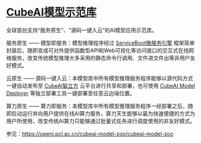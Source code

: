 # [CubeAI模型示范库](https://openi.pcl.ac.cn/cubeai-model-zoo/cubeai-model-zoo)

全球首创支持“服务原生”、“源码一键入云”的AI模型应用示范库。

服务原生 —— 模型即服务：模型推理程序经过 [ServiceBoot微服务引擎](https://openi.pcl.ac.cn/cubepy/serviceboot) 框架简单封装后，随即变成可对外提供函数型API和Web可视化等访问接口的交互式在线网络服务，改变传统模型推理大多采用的静态命令行调用、文件进文件出等非用户友好模式。

云原生 —— 源码一键入云：本模型库中所有模型推理服务程序能够以源代码方式一键自动发布至 [CubeAI智立方](https://openi.pcl.ac.cn/cubeai/cubeai_deploy) 云平台进行共享和部署，也可使用 [CubeAI Model Deployer](https://openi.pcl.ac.cn/cubeai/cubeai-model-deployer) 等独立部署工具一键部署至任意云边端位置。

算力原生 —— 算力即服务：本模型库中所有模型推理服务程序一经部署之后，随即启动运行并向用户提供在线AI算力服务，算力天生能够以最为快速便捷的方式为用户所使用，改变传统AI算力只能够通过批量式任务进行调度使用的非友好模式。

参见：https://openi.pcl.ac.cn/cubeai-model-zoo/cubeai-model-zoo
